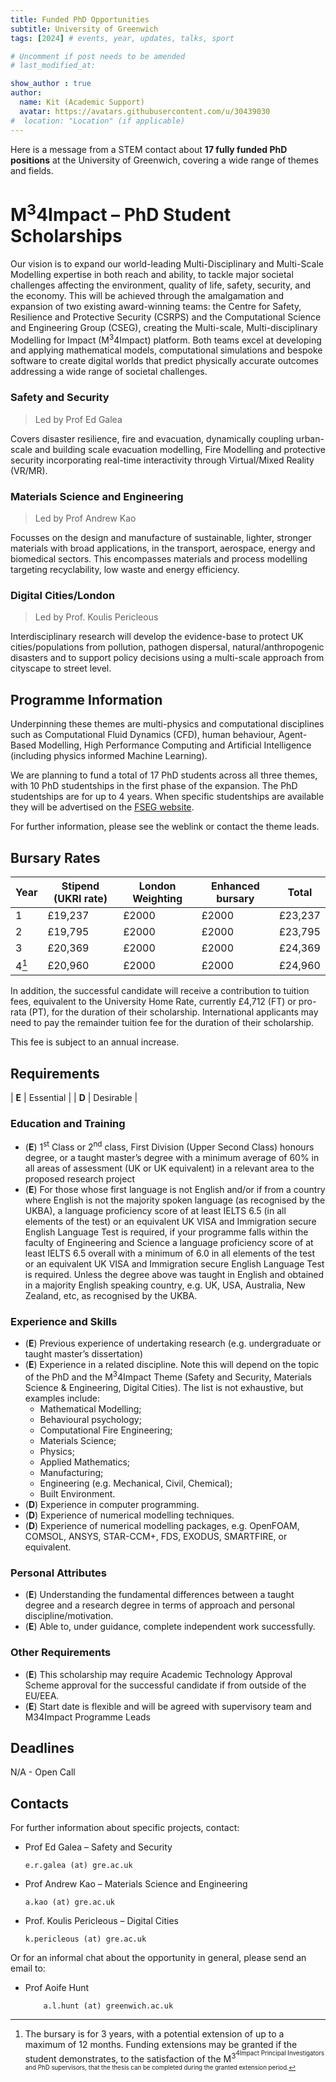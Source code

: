 ```yaml
---
title: Funded PhD Opportunities
subtitle: University of Greenwich
tags: [2024] # events, year, updates, talks, sport

# Uncomment if post needs to be amended
# last_modified_at:

show_author : true
author:
  name: Kit (Academic Support)
  avatar: https://avatars.githubusercontent.com/u/30439030
#  location: "Location" (if applicable)
---
```


Here is a message from a STEM contact about **17 fully funded PhD positions** at the University of Greenwich, covering a wide range of themes and fields.

# M<sup>3</sup>4Impact – PhD Student Scholarships

Our vision is to expand our world-leading Multi-Disciplinary and Multi-Scale Modelling expertise in both reach and ability, to tackle major societal challenges affecting the environment, quality of life, safety, security, and the economy. This will be achieved through the amalgamation and expansion of two existing award-winning teams: the Centre for Safety, Resilience and Protective Security (CSRPS) and the Computational Science and Engineering Group (CSEG), creating the Multi-scale, Multi-disciplinary Modelling for Impact (M<sup>3</sup>4Impact) platform. Both teams excel at developing and applying mathematical models, computational simulations and bespoke software to create digital worlds that predict physically accurate outcomes addressing a wide range of societal challenges. 

### Safety and Security
> Led by Prof Ed Galea

Covers disaster resilience, fire and evacuation, dynamically coupling urban-scale and building scale evacuation modelling, Fire Modelling and protective security incorporating real-time interactivity through Virtual/Mixed Reality (VR/MR).

### Materials Science and Engineering
> Led by Prof Andrew Kao

Focusses on the design and manufacture of sustainable, lighter, stronger materials with broad applications, in the transport, aerospace, energy and biomedical sectors. This encompasses materials and process modelling targeting recyclability, low waste and energy efficiency.

### Digital Cities/London
> Led by Prof. Koulis Pericleous

Interdisciplinary research will develop the evidence-base to protect UK cities/populations from pollution, pathogen dispersal, natural/anthropogenic disasters and to support policy decisions using a multi-scale approach from cityscape to street level.

## Programme Information

Underpinning these themes are multi-physics and computational disciplines such as Computational Fluid Dynamics (CFD), human behaviour, Agent-Based Modelling, High Performance Computing and Artificial Intelligence (including physics informed Machine Learning).

We are planning to fund a total of 17 PhD students across all three themes, with 10 PhD studentships in the first phase of the expansion. The PhD studentships are for up to 4 years. When specific studentships are available they will be advertised on the [FSEG website](https://fseg.gre.ac.uk/fire/positions.html).

For further information, please see the weblink or contact the theme leads.

## Bursary Rates

|  Year | Stipend (UKRI rate) | London Weighting | Enhanced bursary |   Total |
| ----- | ------------------- | ---------------- | ---------------- | ------- |
|     1 |             £19,237 |            £2000 |            £2000 | £23,237 |
|     2 |             £19,795 |            £2000 |            £2000 | £23,795 |
|     3 |             £20,369 |            £2000 |            £2000 | £24,369 |
| 4[^*] |             £20,960 |            £2000 |            £2000 | £24,960 |

[^*]: The bursary is for 3 years, with a potential extension of up to a maximum of 12 months. Funding extensions may be granted if the student demonstrates, to the satisfaction of the M<sup>3<sup>4Impact Principal Investigators and PhD supervisors, that the thesis can be completed during the granted extension period.

In addition, the successful candidate will receive a contribution to tuition fees, equivalent to the University Home Rate, currently £4,712 (FT) or pro-rata (PT), for the duration of their scholarship. International applicants may need to pay the remainder tuition fee for the duration of their scholarship.

This fee is subject to an annual increase.

## Requirements

| **E** | Essential |
| **D** | Desirable |

### Education and Training

- (**E**) 1<sup>st</sup> Class or 2<sup>nd</sup> class, First Division (Upper Second Class) honours degree, or a taught master’s degree with a minimum average of 60% in all areas of assessment (UK or UK equivalent) in a relevant area to the proposed research project
- (**E**) For those whose first language is not English and/or if from a country where English is not the majority spoken language (as recognised by the UKBA), a language proficiency score of at least IELTS 6.5 (in all elements of the test) or an equivalent UK VISA and Immigration secure English Language Test is required, if your programme falls within the faculty of Engineering and Science a language proficiency score of at least IELTS 6.5 overall with a minimum of 6.0 in all elements of the test or an equivalent UK VISA and Immigration secure English Language Test is required. Unless the degree above was taught in English and obtained in a majority English speaking country, e.g. UK, USA, Australia, New Zealand, etc, as recognised by the UKBA.

### Experience and Skills

- (**E**) Previous experience of undertaking research (e.g. undergraduate or taught
master’s dissertation)
- (**E**) Experience in a related discipline. Note this will depend on the topic of the PhD and the M<sup>3</sup>4Impact Theme (Safety and Security, Materials Science & Engineering, Digital Cities). The list is not exhaustive, but examples include:
  - Mathematical Modelling;
  - Behavioural psychology;
  - Computational Fire Engineering;
  - Materials Science;
  - Physics;
  - Applied Mathematics;
  - Manufacturing;
  - Engineering (e.g. Mechanical, Civil, Chemical);
  - Built Environment.
- (**D**) Experience in computer programming.
- (**D**) Experience of numerical modelling techniques.
- (**D**) Experience of numerical modelling packages, e.g. OpenFOAM, COMSOL, ANSYS, STAR-CCM+, FDS, EXODUS, SMARTFIRE, or equivalent.

### Personal Attributes

- (**E**) Understanding the fundamental differences between a taught degree and a
research degree in terms of approach and personal discipline/motivation.
- (**E**) Able to, under guidance, complete independent work successfully.

### Other Requirements

- (**E**) This scholarship may require Academic Technology Approval Scheme approval for the successful candidate if from outside of the EU/EEA.
- (**E**) Start date is flexible and will be agreed with supervisory team and M34Impact Programme Leads

## Deadlines

N/A - Open Call

## Contacts

For further information about specific projects, contact:

 - Prof Ed Galea – Safety and Security
   ```shell
   e.r.galea (at) gre.ac.uk
   ```
 - Prof Andrew Kao – Materials Science and Engineering
   ```shell
   a.kao (at) gre.ac.uk
   ```
 - Prof. Koulis Pericleous – Digital Cities
   ```shell
   k.pericleous (at) gre.ac.uk
   ```

Or for an informal chat about the opportunity in general, please send an email to:

 - Prof Aoife Hunt 
   ```shell
       a.l.hunt (at) greenwich.ac.uk
   ```
